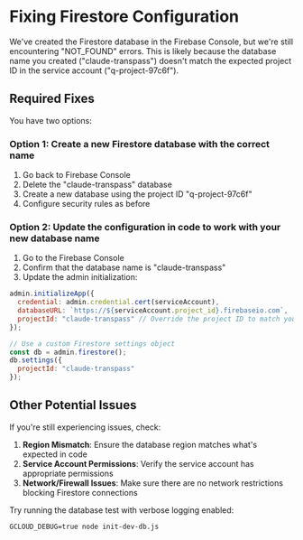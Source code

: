 # Fixing Firestore Configuration

We've created the Firestore database in the Firebase Console, but we're still encountering "NOT_FOUND" errors. This is likely because the database name you created ("claude-transpass") doesn't match the expected project ID in the service account ("q-project-97c6f").

## Required Fixes

You have two options:

### Option 1: Create a new Firestore database with the correct name
1. Go back to Firebase Console
2. Delete the "claude-transpass" database
3. Create a new database using the project ID "q-project-97c6f"
4. Configure security rules as before

### Option 2: Update the configuration in code to work with your new database name
1. Go to the Firebase Console
2. Confirm that the database name is "claude-transpass"
3. Update the admin initialization:

```javascript
admin.initializeApp({
  credential: admin.credential.cert(serviceAccount),
  databaseURL: `https://${serviceAccount.project_id}.firebaseio.com`,
  projectId: "claude-transpass" // Override the project ID to match your database name
});

// Use a custom Firestore settings object
const db = admin.firestore();
db.settings({
  projectId: "claude-transpass"
});
```

## Other Potential Issues

If you're still experiencing issues, check:

1. **Region Mismatch**: Ensure the database region matches what's expected in code
2. **Service Account Permissions**: Verify the service account has appropriate permissions
3. **Network/Firewall Issues**: Make sure there are no network restrictions blocking Firestore connections

Try running the database test with verbose logging enabled:

```
GCLOUD_DEBUG=true node init-dev-db.js
```